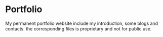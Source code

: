 # Portfolio
My permanent portfolio website include my introduction, some blogs and contacts. the corresponding files is proprietary and not for public use.

